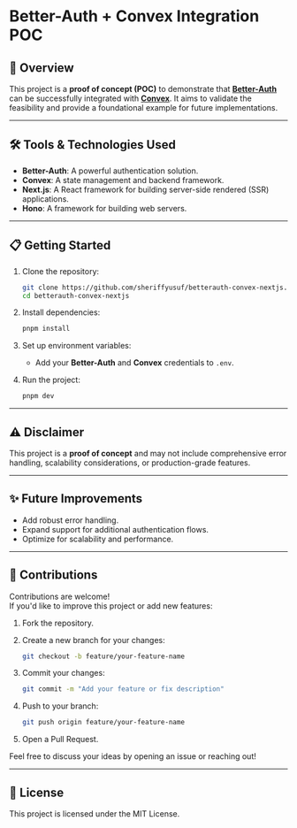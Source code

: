 # **Better-Auth + Convex Integration POC**  

## 🚀 **Overview**  

This project is a **proof of concept (POC)** to demonstrate that **[Better-Auth](https://better-auth.com)** can be successfully integrated with **[Convex](https://convex.dev)**. It aims to validate the feasibility and provide a foundational example for future implementations.  

---

## 🛠️ **Tools & Technologies Used**  

- **Better-Auth**: A powerful authentication solution.  
- **Convex**: A state management and backend framework.  
- **Next.js**: A React framework for building server-side rendered (SSR) applications.  
- **Hono**: A framework for building web servers.  

---

## 📋 **Getting Started**  

1. Clone the repository:  

   ```bash  
   git clone https://github.com/sheriffyusuf/betterauth-convex-nextjs.git
   cd betterauth-convex-nextjs  
   ```  

2. Install dependencies:  

   ```bash  
   pnpm install  
   ```  

3. Set up environment variables:  
   - Add your **Better-Auth** and **Convex** credentials to `.env`.  

4. Run the project:  

   ```bash  
   pnpm dev  
   ```  

---

## ⚠️ **Disclaimer**  

This project is a **proof of concept** and may not include comprehensive error handling, scalability considerations, or production-grade features.  

---

## ✨ **Future Improvements**  

- Add robust error handling.  
- Expand support for additional authentication flows.  
- Optimize for scalability and performance.  

---

## 🤝 **Contributions**  

Contributions are welcome!  
If you'd like to improve this project or add new features:  

1. Fork the repository.  
2. Create a new branch for your changes:  

   ```bash  
   git checkout -b feature/your-feature-name  
   ```  

3. Commit your changes:  

   ```bash  
   git commit -m "Add your feature or fix description"  
   ```  

4. Push to your branch:  

   ```bash  
   git push origin feature/your-feature-name  
   ```  

5. Open a Pull Request.  

Feel free to discuss your ideas by opening an issue or reaching out!  

---

## 📄 **License**  

This project is licensed under the MIT License.  

